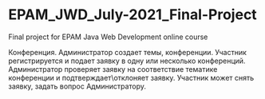 # EPAM_JWD_July-2021_Final-Project
Final project for EPAM Java Web Development online course

Конференция. Администратор создает темы, конференции. Участник регистрируется и подает заявку в одну или несколько конференций. Администратор проверяет заявку на соответствие тематике конференции и подтверждает\отклоняет заявку. Участник может снять заявку, задать вопрос Администратору.